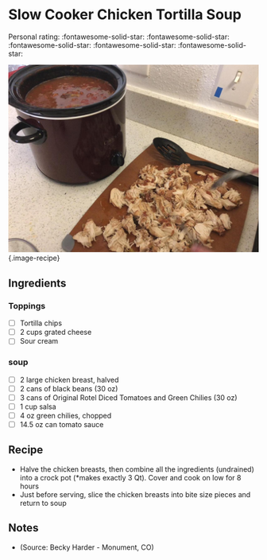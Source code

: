 # Slow Cooker Chicken Tortilla Soup

<!-- {cts} rating=5; (User can specify rating on scale of 1-5) -->

Personal rating: :fontawesome-solid-star: :fontawesome-solid-star: :fontawesome-solid-star: :fontawesome-solid-star: :fontawesome-solid-star:

<!-- {cte} -->

<!-- {cts} name_image=slow_cooker_chicken_tortilla_soup.jpg; (User can specify image name) -->

![slow_cooker_chicken_tortilla_soup.jpg](./slow_cooker_chicken_tortilla_soup.jpg){.image-recipe}

<!-- {cte} -->

## Ingredients

### Toppings

- [ ] Tortilla chips
- [ ] 2 cups grated cheese
- [ ] Sour cream

### soup

- [ ] 2 large chicken breast, halved
- [ ] 2 cans of black beans (30 oz)
- [ ] 3 cans of Original Rotel Diced Tomatoes and Green Chilies (30 oz)
- [ ] 1 cup salsa
- [ ] 4 oz green chilies, chopped
- [ ] 14.5 oz can tomato sauce

## Recipe

- Halve the chicken breasts, then combine all the ingredients (undrained) into a crock pot (\*makes exactly 3 Qt). Cover and cook on low for 8 hours
- Just before serving, slice the chicken breasts into bite size pieces and return to soup

## Notes

- (Source: Becky Harder - Monument, CO)
